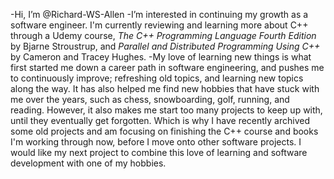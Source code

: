 -Hi, I’m @Richard-WS-Allen
-I’m interested in continuing my growth as a software engineer. I'm currently reviewing and learning more about C++ through a Udemy course, *The C++ Programming Language Fourth Edition* by Bjarne Stroustrup, and *Parallel and Distributed Programming Using C++* by Cameron and Tracey Hughes.
-My love of learning new things is what first started me down a career path in software engineering, and pushes me to continuously improve; refreshing old topics, and learning new topics along the way. It has also helped me find new hobbies that have stuck with me over the years, such as chess, snowboarding, golf, running, and reading. However, it also makes me start too many projects to keep up with, until they eventually get forgotten. Which is why I have recently archived some old projects and am focusing on finishing the C++ course and books I'm working through now, before I move onto other software projects. I would like my next project to combine this love of learning and software development with one of my hobbies.
